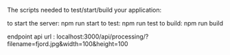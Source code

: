 The scripts needed to test/start/build your application:

to start the server: npm run start
to test: npm run test
to build: npm run build

endpoint api url : localhost:3000/api/processing/?filename=fjord.jpg&width=100&height=100
